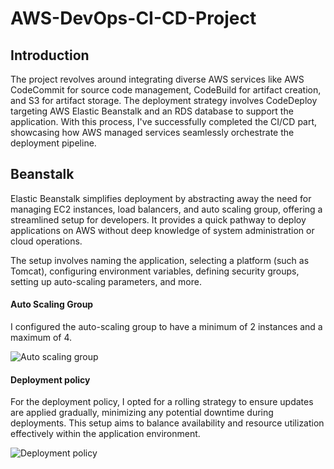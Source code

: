 # AWS-DevOps-CI-CD-Project



## Introduction

The project revolves around integrating diverse AWS services like AWS CodeCommit for source code management, CodeBuild for artifact creation, and S3 for artifact storage. The deployment strategy involves CodeDeploy targeting AWS Elastic Beanstalk and an RDS database to support the application.
With this process, I've successfully completed the CI/CD part, showcasing how AWS managed services seamlessly orchestrate the deployment pipeline.

## Beanstalk

Elastic Beanstalk simplifies deployment by abstracting away the need for managing EC2 instances, load balancers, and auto scaling group, offering a streamlined setup for developers. It provides a quick pathway to deploy applications on AWS without deep knowledge of system administration or cloud operations.

The setup involves naming the application, selecting a platform (such as Tomcat), configuring environment variables, defining security groups, setting up auto-scaling parameters, and more. 

#### Auto Scaling Group
I configured the auto-scaling group to have a minimum of 2 instances and a maximum of 4.

![Auto scaling group](https://github.com/ataullahkhanrifat/AWS-DevOps-CI-CD-Project/assets/89423331/b0c8ad15-95ea-4edf-93d2-7a224d2a13a5)

#### Deployment policy
For the deployment policy, I opted for a rolling strategy to ensure updates are applied gradually, minimizing any potential downtime during deployments. This setup aims to balance availability and resource utilization effectively within the application environment.

![Deployment policy](https://github.com/ataullahkhanrifat/AWS-DevOps-CI-CD-Project/assets/89423331/9b9ee5b7-ec71-49a7-9494-5b59b19502e5)

